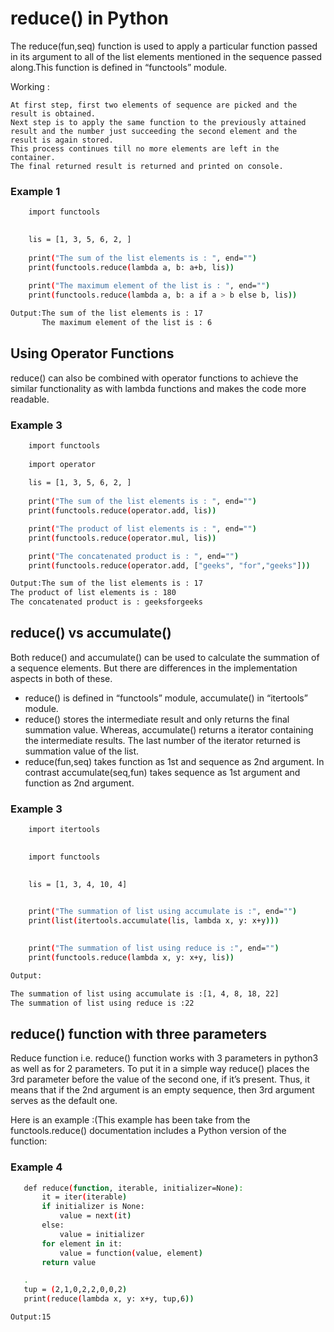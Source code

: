 # reduce() in Python
The reduce(fun,seq) function is used to apply a particular function passed in its argument to all of the list elements mentioned in the sequence passed along.This function is defined in “functools” module.

Working :  

    At first step, first two elements of sequence are picked and the result is obtained.
    Next step is to apply the same function to the previously attained result and the number just succeeding the second element and the result is again stored.
    This process continues till no more elements are left in the container.
    The final returned result is returned and printed on console.

### Example 1
```bash
    import functools
 

    lis = [1, 3, 5, 6, 2, ]
 
    print("The sum of the list elements is : ", end="")
    print(functools.reduce(lambda a, b: a+b, lis))
 
    print("The maximum element of the list is : ", end="")
    print(functools.reduce(lambda a, b: a if a > b else b, lis))

Output:The sum of the list elements is : 17
       The maximum element of the list is : 6
```
## Using Operator Functions

reduce() can also be combined with operator functions to achieve the similar functionality as with lambda functions and makes the code more readable.

### Example 3
```bash
    import functools
 
    import operator
 
    lis = [1, 3, 5, 6, 2, ]
 
    print("The sum of the list elements is : ", end="")
    print(functools.reduce(operator.add, lis))

    print("The product of list elements is : ", end="")
    print(functools.reduce(operator.mul, lis))

    print("The concatenated product is : ", end="")
    print(functools.reduce(operator.add, ["geeks", "for","geeks"])) 

Output:The sum of the list elements is : 17
The product of list elements is : 180
The concatenated product is : geeksforgeeks
```
## reduce() vs accumulate() 

Both reduce() and accumulate() can be used to calculate the summation of a sequence elements. But there are differences in the implementation aspects in both of these.  

- reduce() is defined in “functools” module, accumulate() in “itertools” module.
- reduce() stores the intermediate result and only returns the final summation value. Whereas, accumulate() returns a iterator containing the intermediate results. The last number of the iterator returned is summation value of the list.
- reduce(fun,seq) takes function as 1st and sequence as 2nd argument. In contrast accumulate(seq,fun) takes sequence as 1st argument and function as 2nd argument.

### Example 3
```bash
    import itertools
 

    import functools
 

    lis = [1, 3, 4, 10, 4]
 

    print("The summation of list using accumulate is :", end="")
    print(list(itertools.accumulate(lis, lambda x, y: x+y)))
 

    print("The summation of list using reduce is :", end="")
    print(functools.reduce(lambda x, y: x+y, lis))

Output:

The summation of list using accumulate is :[1, 4, 8, 18, 22]
The summation of list using reduce is :22
```
## reduce() function with three parameters

Reduce function i.e. reduce() function works with 3 parameters in python3 as well as for 2 parameters. To put it in a simple way reduce() places the 3rd parameter before the value of the second one, if it’s present. Thus, it means that if the 2nd argument is an empty sequence, then 3rd argument serves as the default one. 

 Here is an example :(This example has been take from the  functools.reduce() documentation includes a Python version of the function:
 ### Example 4
 ```bash
    def reduce(function, iterable, initializer=None):
        it = iter(iterable)
        if initializer is None:
            value = next(it)
        else:
            value = initializer
        for element in it:
            value = function(value, element)
        return value
 
    .
    tup = (2,1,0,2,2,0,0,2)
    print(reduce(lambda x, y: x+y, tup,6))

Output:15